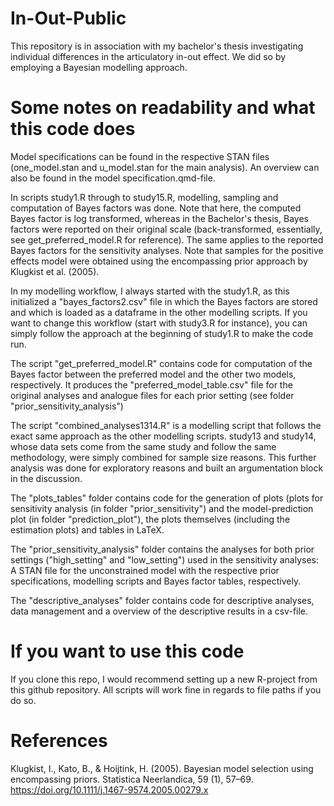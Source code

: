 # In-Out-Public
This repository is in association with my bachelor's thesis investigating individual differences in the articulatory in-out effect. 
We did so by employing a Bayesian modelling approach. 

# Some notes on readability and what this code does

Model specifications can be found in the respective STAN files (one_model.stan and u_model.stan for the main analysis). An overview can also be found in the model specification.qmd-file. 

In scripts study1.R through to study15.R, modelling, sampling and computation of Bayes factors was done. Note that here, the computed Bayes factor is log transformed, whereas in the Bachelor's thesis, Bayes factors were reported on their original scale (back-transformed, essentially, see get_preferred_model.R for reference). The same applies to the reported Bayes factors for the sensitivity analyses. 
Note that samples for the positive effects model were obtained using the encompassing prior approach by Klugkist et al. (2005). 

In my modelling workflow, I always started with the study1.R, as this initialized a "bayes_factors2.csv" file in which the Bayes factors are stored and which is loaded as a dataframe in the other modelling scripts. If you want to change this workflow (start with study3.R for instance), you can simply follow the approach at the beginning of study1.R to make the code run. 


The script "get_preferred_model.R" contains code for computation of the Bayes factor between the preferred model and the other two models, respectively. It produces the "preferred_model_table.csv" file for the original analyses and analogue files for each prior setting (see folder "prior_sensitivity_analysis")

The script "combined_analyses1314.R" is a modelling script that follows the exact same approach as the other modelling scripts. study13 and study14, whose data sets come from the same study and follow the same methodology, were simply combined for sample size reasons. This further analysis was done for exploratory reasons and built an argumentation block in the discussion.

The "plots_tables" folder contains code for the generation of plots (plots for sensitivity analysis (in folder "prior_sensitivity") and the model-prediction plot (in folder "prediction_plot"), the plots themselves (including the estimation plots) and tables in LaTeX. 

The "prior_sensitivity_analysis" folder contains the analyses for both prior settings ("high_setting" and "low_setting") used in the sensitivity analyses: A STAN file for the unconstrained model with the respective prior specifications, modelling scripts and Bayes factor tables, respectively.

The "descriptive_analyses" folder contains code for descriptive analyses, data management and a overview of the descriptive results in a csv-file.


# If you want to use this code

If you clone this repo, I would recommend setting up a new R-project from this github repository. All scripts will work fine in regards to file paths if you do so.

# References 

Klugkist, I., Kato, B., & Hoijtink, H. (2005). Bayesian model selection using encompassing priors. Statistica Neerlandica, 59 (1), 57–69. 
https://doi.org/10.1111/j.1467-9574.2005.00279.x

